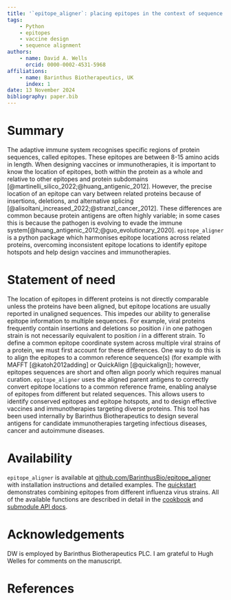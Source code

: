 ```yaml
---
title: '`epitope_aligner`: placing epitopes in the context of sequence alignments'
tags:
    - Python
    - epitopes
    - vaccine design
    - sequence alignment
authors:
    - name: David A. Wells
      orcid: 0000-0002-4531-5968
affiliations:
    - name: Barinthus Biotherapeutics, UK
      index: 1
date: 13 November 2024
bibliography: paper.bib
---
```


# Summary
The adaptive immune system recognises specific regions of protein sequences, called epitopes. These epitopes are between 8-15 amino acids in length. When designing vaccines or immunotherapies, it is important to know the location of epitopes, both within the protein as a whole and relative to other epitopes and protein subdomains [@martinelli_silico_2022;@huang_antigenic_2012]. However, the precise location of an epitope can vary between related proteins because of insertions, deletions, and alternative splicing [@alisoltani_increased_2022;@stranzl_cancer_2012]. These differences are common because protein antigens are often highly variable; in some cases this is because the pathogen is evolving to evade the immune system[@huang_antigenic_2012;@guo_evolutionary_2020]. `epitope_aligner` is a python package which harmonises epitope locations across related proteins, overcoming inconsistent epitope locations to identify epitope hotspots and help design vaccines and immunotherapies. 

# Statement of need
The location of epitopes in different proteins is not directly comparable unless the proteins have been aligned, but epitope locations are usually reported in unaligned sequences. This impedes our ability to generalise epitope information to multiple sequences. For example, viral proteins frequently contain insertions and deletions so position $i$ in one pathogen strain is not necessarily equivalent to position $i$ in a different strain. To define a common epitope coordinate system across multiple viral strains of a protein, we must first account for these differences. One way to do this is to align the epitopes to a common reference sequence(s) (for example with MAFFT [@katoh2012adding] or QuickAlign [@quickalign]); however, epitopes sequences are short and often align poorly which requires manual curation. `epitope_aligner` uses the aligned parent antigens to correctly convert epitope locations to a common reference frame, enabling analyse of epitopes from different but related sequences. This allows users to identify conserved epitopes and epitope hotspots, and to design effective vaccines and immunotherapies targeting diverse proteins. This tool has been used internally by Barinthus Biotherapeutics to design several antigens for candidate immunotherapies targeting infectious diseases, cancer and autoimmune diseases.

# Availability
`epitope_aligner` is available at [github.com/BarinthusBio/epitope_aligner](https://github.com/BarinthusBio/epitope_aligner) with installation instructions and detailed examples. The [quickstart](https://barinthusbio.github.io/epitope_aligner/epitope_aligner/examples/quickstart.html) demonstrates combining epitopes from different influenza virus strains. All of the available functions are described in detail in the [cookbook](https://barinthusbio.github.io/epitope_aligner/epitope_aligner/examples/cookbook.html) and [submodule API docs](https://barinthusbio.github.io/epitope_aligner/epitope_aligner.html).

# Acknowledgements
DW is employed by Barinthus Biotherapeutics PLC. I am grateful to Hugh Welles for comments on the manuscript.

# References
